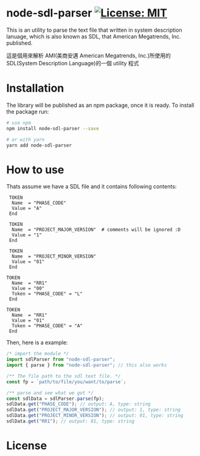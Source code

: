 # node-sdl-parser [![License: MIT](https://img.shields.io/badge/License-MIT-yellow.svg)](https://opensource.org/licenses/MIT)

This is an utility to parse the text file that written in system description lanuage, which is also known as SDL, that American Megatrends, Inc. published.

這是個用來解析 AMI(美商安邁 American Megatrends, Inc.)所使用的 SDL(System Description Language)的一個 utility 程式

# Installation

The library will be published as an npm package, once it is ready. To install the package run:

```bash
# use npm
npm install node-sdl-parser --save

# or with yarn
yarn add node-sdl-parser
```

# How to use

Thats assume we have a SDL file and it contains following contents:

```
 TOKEN
  Name  = "PHASE_CODE"
  Value = "A"
 End

 TOKEN
  Name  = "PROJECT_MAJOR_VERSION"  # comments will be ignored :D
  Value = "1"
 End

 TOKEN
  Name  = "PROJECT_MINOR_VERSION"
  Value = "01"
 End
 
TOKEN
  Name  = "RR1"
  Value = "00"
  Token = "PHASE_CODE" = "L"
 End
 
TOKEN
  Name  = "RR1"
  Value = "01"
  Token = "PHASE_CODE" = "A"  
 End
```

Then, here is a example:

```js
/* import the module */
import sdlParser from "node-sdl-parser";
import { parse } from "node-sdl-parser"; // this also works

/** The file path to the sdl text file. */
const fp = `path/to/file/you/want/to/parse`;

/** parse and see what we got */
const sdlData = sdlParser.parse(fp);
sdlData.get("PHASE_CODE"); // output: A, type: string
sdlData.get("PROJECT_MAJOR_VERSION"); // output: 1, type: string
sdlData.get("PROJECT_MINOR_VERSION"); // output: 01, type: string
sdlData.get("RR1"); // output: 01, type: string
```

# License

